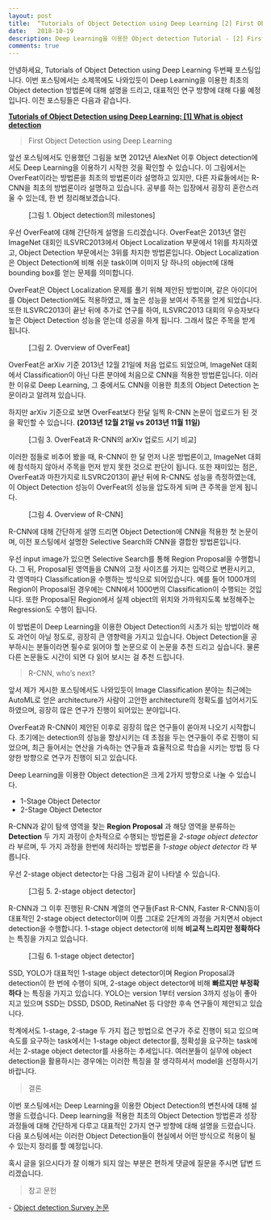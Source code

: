 ```yaml
---
layout: post
title:  “Tutorials of Object Detection using Deep Learning [2] First Object Detection using Deep Learning”
date:   2018-10-19
description: Deep Learning을 이용한 Object detection Tutorial - [2] First Object Detection using Deep Learning
comments: true
---
```


안녕하세요, Tutorials of Object Detection using Deep Learning 두번째 포스팅입니다. 
이번 포스팅에서는 소제목에도 나와있듯이 Deep Learning을 이용한 최초의 Object detection 방법론에 대해 설명을 드리고, 대표적인 연구 방향에 대해 다룰 예정입니다. 
이전 포스팅들은 다음과 같습니다.  

<a href="https://hoya012.github.io/blog/Tutorials-of-Object-Detection-Using-Deep-Learning-what-is-object-detection/" target="_blank"><b> Tutorials of Object Detection using Deep Learning: [1] What is object detection </b></a>

<blockquote> First Object Detection using Deep Learning </blockquote>

앞선 포스팅에서도 인용했던 그림을 보면 2012년 AlexNet 이후 Object detection에서도 Deep Learning을 이용하기 시작한 것을 확인할 수 있습니다. 
이 그림에서는 OverFeat이라는 방법론을 최초의 방법론이라 설명하고 있지만, 다른 자료들에서는 R-CNN을 최초의 방법론이라 설명하고 있습니다. 
공부를 하는 입장에서 굉장히 혼란스러울 수 있는데, 한 번 정리해보겠습니다.  

<figure>
	<img src="{{ '/assets/img/object_detection_second/fig1_detection_milestones.PNG' | prepend: site.baseurl }}" alt=""> 
	<figcaption> [그림 1. Object detection의 milestones] </figcaption>
</figure> 

우선 OverFeat에 대해 간단하게 설명을 드리겠습니다. 
OverFeat은 2013년 열린 ImageNet 대회인 ILSVRC2013에서 Object Localization 부문에서 1위를 차지하였고, Object Detection 부문에서는 3위를 차지한 방법론입니다. 
Object Localization은 Object Detection에 비해 쉬운 task이며 이미지 당 하나의 object에 대해 bounding box를 얻는 문제를 의미합니다.  

OverFeat은 Object Localization 문제를 풀기 위해 제안된 방법이며, 같은 아이디어를 Object Detection에도 적용하였고, 꽤 높은 성능을 보여서 주목을 얻게 되었습니다. 
또한 ILSVRC2013이 끝난 뒤에 추가로 연구를 하여, ILSVRC2013 대회의 우승자보다 높은 Object Detection 성능을 얻는데 성공을 하게 됩니다. 그래서 많은 주목을 받게 됩니다. 

<figure>
	<img src="{{ '/assets/img/object_detection_second/fig2_overfeat.PNG' | prepend: site.baseurl }}" alt=""> 
	<figcaption> [그림 2. Overview of OverFeat] </figcaption>
</figure> 

OverFeat은 arXiv 기준 2013년 12월 21일에 처음 업로드 되었으며, ImageNet 대회에서 Classification이 아닌 다른 분야에 처음으로 CNN을 적용한 방법론입니다. 
이러한 이유로 Deep Learning, 그 중에서도 CNN을 이용한 최초의 Object Detection 논문이라고 알려져 있습니다.  

하지만 arXiv 기준으로 보면 OverFeat보다 한달 일찍 R-CNN 논문이 업로드가 된 것을 확인할 수 있습니다. **(2013년 12월 21일 vs 2013년 11월 11일)**

<figure>
	<img src="{{ '/assets/img/object_detection_second/fig3_rcnn_overfeat.PNG' | prepend: site.baseurl }}" alt=""> 
	<figcaption> [그림 3. OverFeat과 R-CNN의 arXiv 업로드 시기 비교] </figcaption>
</figure> 

이러한 점들로 비추어 봤을 때, R-CNN이 한 달 먼저 나온 방법론이고, ImageNet 대회에 참석하지 않아서 주목을 먼저 받지 못한 것으로 판단이 됩니다. 
또한 재미있는 점은, OverFeat과 마찬가지로 ILSVRC2013이 끝난 뒤에 R-CNN도 성능을 측정하였는데, 이 Object Detection 성능이 OverFeat의 성능을 압도하게 되며 큰 주목을 얻게 됩니다.

<figure>
	<img src="{{ '/assets/img/object_detection_second/fig4_rcnn.PNG' | prepend: site.baseurl }}" alt=""> 
	<figcaption> [그림 4. Overview of R-CNN] </figcaption>
</figure> 

R-CNN에 대해 간단하게 설명 드리면 Object Detection에 CNN을 적용한 첫 논문이며, 이전 포스팅에서 설명한 Selective Search와 CNN을 결합한 방법론입니다.  

우선 input image가 있으면 Selective Search를 통해 Region Proposal을 수행합니다. 
그 뒤, Proposal된 영역들을 CNN의 고정 사이즈를 가지는 입력으로 변환시키고, 각 영역마다 Classification을 수행하는 방식으로 되어있습니다. 
예를 들어 1000개의 Region이 Proposal된 경우에는 CNN에서 1000번의 Classification이 수행되는 것입니다. 
또한 Proposal된 Region에서 실제 object의 위치와 가까워지도록 보정해주는 Regression도 수행이 됩니다.  

이 방법론이 Deep Learning을 이용한 Object Detection의 시초가 되는 방법이라 해도 과언이 아닐 정도로, 굉장히 큰 영향력을 가지고 있습니다. 
Object Detection을 공부하시는 분들이라면 필수로 읽어야 할 논문으로 이 논문을 추천 드리고 싶습니다.
물론 다른 논문들도 시간이 되면 다 읽어 보시는 걸 추천 드립니다.  

<blockquote> R-CNN, who’s next? </blockquote>

앞서 제가 게시한 포스팅에서도 나와있듯이 Image Classification 분야는 최근에는 AutoML로 얻은 architecture가 사람이 고안한 architecture의 정확도를 넘어서기도 하였으며, 굉장히 많은 연구가 진행이 되어있는 분야입니다. 

OverFeat과 R-CNN이 제안된 이후로 굉장히 많은 연구들이 쏟아져 나오기 시작합니다. 
초기에는 detection의 성능을 향상시키는 데 초점을 두는 연구들이 주로 진행이 되었으며, 최근 들어서는 연산을 가속하는 연구들과 효율적으로 학습을 시키는 방법 등 다양한 방향으로 연구가 진행이 되고 있습니다.  

Deep Learning을 이용한 Object detection은 크게 2가지 방향으로 나눌 수 있습니다. 

- 1-Stage Object Detector
- 2-Stage Object Detector

R-CNN과 같이 탐색 영역을 찾는 **Region Proposal** 과 해당 영역을 분류하는 **Detection** 두 가지 과정이 순차적으로 수행되는 방법론을 *2-stage object detector* 라 부르며, 두 가지 과정을 한번에 처리하는 방법론을 *1-stage object detector* 라 부릅니다.   

우선 2-stage object detector는 다음 그림과 같이 나타낼 수 있습니다.

<figure>
	<img src="{{ '/assets/img/object_detection_second/fig5_2stage.PNG' | prepend: site.baseurl }}" alt=""> 
	<figcaption> [그림 5. 2-stage object detector] </figcaption>
</figure> 

R-CNN과 그 이후 진행된 R-CNN 계열의 연구들(Fast R-CNN, Faster R-CNN)등이 대표적인 2-stage object detector이며 이름 그대로 2단계의 과정을 거치면서 object detection을 수행합니다. 
1-stage object detector에 비해 **비교적 느리지만 정확하다** 는 특징을 가지고 있습니다. 

<figure>
	<img src="{{ '/assets/img/object_detection_second/fig6_1stage.PNG' | prepend: site.baseurl }}" alt=""> 
	<figcaption> [그림 6. 1-stage object detector] </figcaption>
</figure> 

SSD, YOLO가 대표적인 1-stage object detector이며 Region Proposal과 detection이 한 번에 수행이 되며, 2-stage object detector에 비해 **빠르지만 부정확하다** 는 특징을 가지고 있습니다. 
YOLO는 version 1부터 version 3까지 성능이 좋아지고 있으며 SSD는 DSSD, DSOD, RetinaNet 등 다양한 후속 연구들이 제안되고 있습니다. 

학계에서도 1-stage, 2-stage 두 가지 접근 방법으로 연구가 주로 진행이 되고 있으며 속도를 요구하는 task에서는 1-stage object detector를, 정확성을 요구하는 task에서는 2-stage object detector를 사용하는 추세입니다. 
여러분들이 실무에 object detection을 활용하시는 경우에는 이러한 특징을 잘 생각하셔서 model을 선정하시기 바랍니다. 

<blockquote> 결론 </blockquote>  

이번 포스팅에서는 Deep Learning을 이용한 Object Detection의 변천사에 대해 설명을 드렸습니다. 
Deep learning을 적용한 최초의 Object Detection 방법론과 성장 과정들에 대해 간단하게 다루고 대표적인 2가지 연구 방향에 대해 설명을 드렸습니다. 
다음 포스팅에서는 이러한 Object Detection들이 현실에서 어떤 방식으로 적용이 될 수 있는지 정리를 할 예정입니다.  

혹시 글을 읽으시다가 잘 이해가 되지 않는 부분은 편하게 댓글에 질문을 주시면 답변 드리겠습니다.

<blockquote> 참고 문헌 </blockquote>  
- <a href="https://arxiv.org/pdf/1809.02165.pdf" target="_blank"> Object detection Survey 논문 </a>
